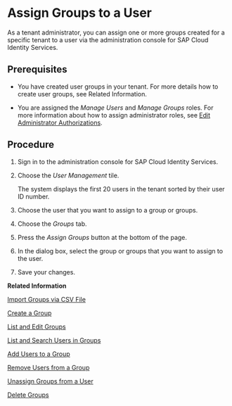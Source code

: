 <!-- loiobfdeb9c00bf14f6d9f5dbd9603c96996 -->

# Assign Groups to a User

As a tenant administrator, you can assign one or more groups created for a specific tenant to a user via the administration console for SAP Cloud Identity Services.



## Prerequisites

-   You have created user groups in your tenant. For more details how to create user groups, see Related Information.

-   You are assigned the *Manage Users* and *Manage Groups* roles. For more information about how to assign administrator roles, see [Edit Administrator Authorizations](edit-administrator-authorizations-86ee374.md).




## Procedure

1.  Sign in to the administration console for SAP Cloud Identity Services.

2.  Choose the *User Management* tile.

    The system displays the first 20 users in the tenant sorted by their user ID number.

3.  Choose the user that you want to assign to a group or groups.



4.  Choose the *Groups* tab.

5.  Press the *Assign Groups* button at the bottom of the page.

6.  In the dialog box, select the group or groups that you want to assign to the user.

7.  Save your changes.


**Related Information**  


[Import Groups via CSV File](import-groups-via-csv-file-daf96bd.md "As a tenant administrator, you can create new groups or update existing ones with the assigned users, via a CSV file upload.")

[Create a Group](create-a-group-b1b638d.md "As a tenant administrator you can create groups in the tenant to organize users based on common characteristics, authorization, or application via the administration console for SAP Cloud Identity Services.")

[List and Edit Groups](list-and-edit-groups-5e8a55c.md "As a tenant administrator, you can list and edit information about the groups in a tenant in the administration console for SAP Cloud Identity Services.")

[List and Search Users in Groups](list-and-search-users-in-groups-4ac340a.md "As a tenant administrator, you can list and view information about the users in a group in a tenant in the administration console for SAP Cloud Identity Services.")

[Add Users to a Group](add-users-to-a-group-d2e1a01.md "As a tenant administrator, you can add one or more users created for a specific tenant to a group via the administration console for SAP Cloud Identity Services.")

[Remove Users from a Group](remove-users-from-a-group-301fdb7.md "As a tenant administrator, you can remove one, more than one, or all users added to a group via the administration console for SAP Cloud Identity Services.")

[Unassign Groups from a User](unassign-groups-from-a-user-4353735.md "As a tenant administrator, you can unassign one or more groups that are assigned to a user via the administration console for SAP Cloud Identity Services.")

[Delete Groups](delete-groups-9853912.md "As a tenant administrator, you can delete one or more groups in administration console for SAP Cloud Identity Services.")

